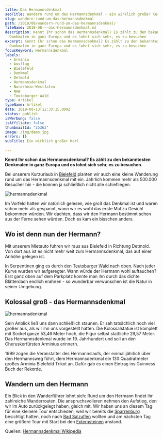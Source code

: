 ```yaml
---
title: Das Hermannsdenkmal
seoTitle: Wandern rund um das Hermannsdenkmal - ein wirklich großer Kerl
slug: wandern-rund-um-das-hermannsdenkmal
path: /2019/08/wandern-rund-um-das-hermannsdenkmal/
fileName: 2019-08---das-hermannsdenkmal.md
description: Kennt Ihr schon das Hermannsdenkmal? Es zählt zu den bekanntesten
  Dankmalen in ganz Europa und es lohnt sich sehr, es zu besuchen
excerpt: Kennt Ihr schon das Hermannsdenkmal? Es zählt zu den bekanntesten
  Dankmalen in ganz Europa und es lohnt sich sehr, es zu besuchen
focusKeyword: Hermannsdenkmal
labels:
  - Arminia
  - Ausflug
  - Bielefeld
  - Denkmal
  - Detmold
  - Hermannsdenkmal
  - Nordrhein-Westfalen
  - NRW
  - Teutoburger Wald
type: Artikel
typeName: Artikel
date: 2019-08-13T12:30:15.000Z
status: publish
isWerbung: false
isAffiliate: false
thumbnailId: "25363"
image: /img/demo.jpg
errors: {}
subTitle: Ein wirklich großer Kerl
  
---
```


**Kennt Ihr schon das Hermannsdenkmal? Es zählt zu den bekanntesten Denkmalen in
ganz Europa und es lohnt sich sehr, es zu besuchen.**

Bei unserem Kurzurlaub in [Bielefeld](/2019/07/bielefeld/) planten wir auch eine
kleine Wanderung rund um das Hermannsdenkmal mit ein. Jährlich kommen mehr als
500.000 Besucher hin - die können ja schließlich nicht alle schiefliegen.

![hermannsdenkmal](http://cardamonchai.com/wp-content/uploads/2019/07/2019-04-20-bielefeld-hermannsdenkmal-bad-salzufflen-34-400x533.jpg)

Im Vorfeld hatten wir natürlich gelesen, wie groß das Denkmal ist und waren
schon mehr als gespannt, wann wir es wohl das erste Mal zu Gesicht bekommen
würden. Wir dachten, dass wir den Hermann bestimmt schon aus der Ferne sehen
würden. Doch es kam ein bisschen anders.

## Wo ist denn nun der Hermann?

Mit unserem Mietauto fuhren wir raus aus Bielefeld in Richtung Detmold. Von dort
aus ist es nicht mehr weit zum Hermannsdenkmal, das auf einer Anhöhe gelegen
ist.

In Serpentinen ging es durch den [Teutoburger Wald](/2019/08/teutoburger-wald/)
nach oben. Nach jeder Kurve wurden wir aufgeregter. Wann würde der Hermann wohl
auftauchen? Erst ganz oben auf dem Parkplatz konnte man ihn durch das dichte
Blätterdach endlich erahnen - so wunderbar verwunschen ist die Natur in seiner
Umgebung.

## Kolossal groß - das Hermannsdenkmal

![hermannsdenkmal](http://cardamonchai.com/wp-content/uploads/2019/07/2019-04-20-bielefeld-hermannsdenkmal-bad-salzufflen-36-400x533.jpg)

Sein Anblick ließ uns dann schließlich staunen. Er sah tatsächlich noch viel
größer aus, als wir ihn uns vorgestellt hatten. Die Kolossalstatue ist komplett
mit Sockel ganze 53,46 Meter hoch, die Figur selbst stattliche 26,57 Meter. Das
Hermannsdenkmal wurde im 19. Jahrhundert und soll an den Cheruskerfürsten
Arminius erinnern.

1999 zogen die Veranstalter des Hermannslaufs, der einmal jährlich über den
Hermannsweg führt, dem Hermannsdenkmal ein 130 Quadratmeter großes Arminia
Bielefeld Trikot an. Dafür gab es einen Eintrag ins Guinness Buch der Rekorde.

## Wandern um den Hermann

Ein Blick in den Wanderführer lohnt sich: Rund um den Hermann findet Ihr
zahlreiche Wanderrouten. Die anspruchsvolleren nehmen den Aufstieg, den wir im
Auto zurückgelegt haben, gleich mit. Wir haben uns an diesem Tag für eine
kleinere Tour entschieden, weil wir bereits die
[Sparrenburg](/2019/07/sparrenburg-bielefeld/) besichtigt hatten, noch nach
[Bad Salzuflen](/2019/09/bad-salzuflen/) wollten und am nächsten Tag eine
größere Tour mit Start bei den [Externsteinen](/2019/08/die-externsteine/)
anstand.

Quellen:
[Hermannsdenkmal Wikipedia](https://de.wikipedia.org/wiki/Hermannsdenkmal)

  